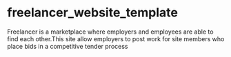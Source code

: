 # freelancer_website_template
 Freelancer is a marketplace where employers and employees are able to find each other.This site allow employers to post work for site members who place bids in a  competitive tender process
